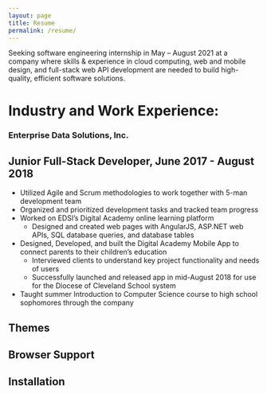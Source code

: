 ```yaml
---
layout: page
title: Resume
permalink: /resume/
---
```


Seeking software engineering internship in May – August 2021 at a company where skills & experience in cloud computing, web and mobile design, and full-stack web API development are needed to build high-quality, efficient software solutions.

# Industry and Work Experience:
### Enterprise Data Solutions, Inc. 
## Junior Full-Stack Developer, June 2017 - August 2018
* Utilized Agile and Scrum methodologies to work together with 5-man development team
* Organized and prioritized development tasks and tracked team progress
* Worked on EDSI’s Digital Academy online learning platform
    * Designed and created web pages with AngularJS, ASP.NET web APIs, SQL database queries, and database tables
* Designed, Developed, and built the Digital Academy Mobile App to connect parents to their children’s education
    * Interviewed clients to understand key project functionality and needs of users
    * Successfully launched and released app in mid-August 2018 for use for the Diocese of Cleveland School system
* Taught summer Introduction to Computer Science course to high school sophomores through the company

## Themes

## Browser Support

## Installation
